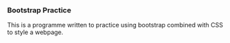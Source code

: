 ### Bootstrap Practice

This is a programme written to practice using bootstrap combined with CSS to style a webpage.
